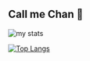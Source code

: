 ## Call me Chan 👋
<img alt="my stats" src="https://github-readme-stats.vercel.app/api?username=gitchannnz">

[![Top Langs](https://github-readme-stats.vercel.app/api/top-langs/?username=gitchannnz)](https://github.com/gitchannnz/github-readme-stats)

